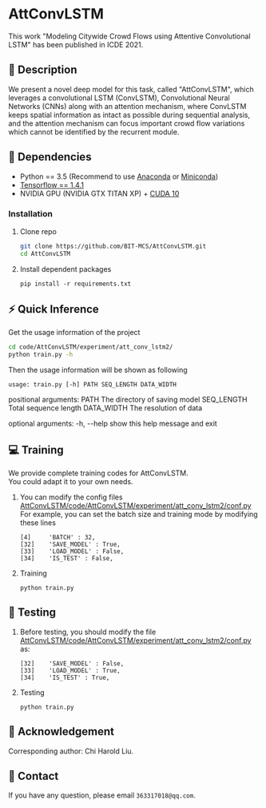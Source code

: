 # AttConvLSTM
This work "Modeling Citywide Crowd Flows using Attentive Convolutional LSTM" has been published in ICDE 2021.
## :page_facing_up: Description
We present a novel deep model for this task, called "AttConvLSTM", which leverages a convolutional LSTM (ConvLSTM), Convolutional Neural Networks (CNNs) along with an attention mechanism, where ConvLSTM keeps spatial information as intact as possible during sequential analysis, and the attention mechanism can focus important crowd flow variations which cannot be identified by the recurrent module.
## :wrench: Dependencies
- Python == 3.5 (Recommend to use [Anaconda](https://www.anaconda.com/download/#linux) or [Miniconda](https://docs.conda.io/en/latest/miniconda.html))
- [Tensorflow == 1.4.1](http://jetware.io/versions/tensorflow:1.4.1)
- NVIDIA GPU (NVIDIA GTX TITAN XP) + [CUDA 10](https://developer.nvidia.com/cuda-downloads)
### Installation
1. Clone repo
    ```bash
    git clone https://github.com/BIT-MCS/AttConvLSTM.git
    cd AttConvLSTM
    ```
2. Install dependent packages
    ```
    pip install -r requirements.txt
    ```
## :zap: Quick Inference

Get the usage information of the project
```bash
cd code/AttConvLSTM/experiment/att_conv_lstm2/
python train.py -h
```
Then the usage information will be shown as following
```
usage: train.py [-h] PATH SEQ_LENGTH DATA_WIDTH
```
positional arguments:
  PATH     The directory of saving model
  SEQ_LENGTH  Total sequence length
  DATA_WIDTH         The resolution of data
 
optional arguments:
  -h, --help   show this help message and exit

## :computer: Training

We provide complete training codes for AttConvLSTM.<br>
You could adapt it to your own needs.

1. You can modify the config files 
[AttConvLSTM/code/AttConvLSTM/experiment/att_conv_lstm2/conf.py](https://github.com/BIT-MCS/AttConvLSTM/blob/main/code/AttConvLSTM/experiment/att_conv_lstm2/conf.py) 
For example, you can set the batch size and training mode by modifying these lines
	```
	[4]     'BATCH' : 32,
	[32]    'SAVE_MODEL' : True,
	[33]    'LOAD_MODEL' : False,
	[34]    'IS_TEST' : False,
	```
2. Training

	```
	python train.py 
	```

## :checkered_flag: Testing
1. Before testing, you should modify the file [AttConvLSTM/code/AttConvLSTM/experiment/att_conv_lstm2/conf.py](https://github.com/BIT-MCS/AttConvLSTM/blob/main/code/AttConvLSTM/experiment/att_conv_lstm2/conf.py) as:
	```
    [32]    'SAVE_MODEL' : False,
    [33]    'LOAD_MODEL' : True,
    [34]    'IS_TEST' : True,
	```
2. Testing
	```
	python train.py
	```
## :scroll: Acknowledgement

Corresponding author: Chi Harold Liu.

## :e-mail: Contact

If you have any question, please email `363317018@qq.com`.
